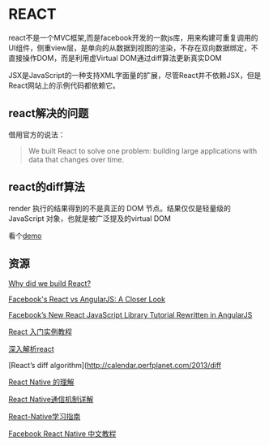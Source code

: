 # REACT
react不是一个MVC框架,而是facebook开发的一款js库，用来构建可重复调用的UI组件，侧重view层，是单向的从数据到视图的渲染，不存在双向数据绑定，不直接操作DOM，而是利用虚Virtual DOM通过diff算法更新真实DOM

JSX是JavaScript的一种支持XML字面量的扩展，尽管React并不依赖JSX，但是React网站上的示例代码都依赖它。


## react解决的问题
借用官方的说法：

> We built React to solve one problem: building large applications with data that changes over time.

## react的diff算法
render 执行的结果得到的不是真正的 DOM 节点。结果仅仅是轻量级的 JavaScript 对象，也就是被广泛提及的virtual DOM

看个[demo](https://github.com/shirlyLoveU/shirlyloveu.github.com/blob/master/shirlyDemo/react/diffTest.html)


































## 资源
[Why did we build React?](http://facebook.github.io/react/blog/2013/06/05/why-react.html)

[Facebook's React vs AngularJS: A Closer Look](http://www.quora.com/Pete-Hunt/Posts/Facebooks-React-vs-AngularJS-A-Closer-Look)

[Facebook’s New React JavaScript Library Tutorial Rewritten in AngularJS](https://medium.com/make-your-own-apps/facebooks-new-react-javascript-library-tutorial-rewritten-in-angularjs-e71bcedc36b)

[React 入门实例教程](http://www.ruanyifeng.com/blog/2015/03/react.html)

[深入解析react](http://blog.reverberate.org/2014/02/react-demystified.html)

[React’s diff algorithm](http://calendar.perfplanet.com/2013/diff

[React Native 的理解](http://div.io/topic/851)

[React Native通信机制详解](http://blog.cnbang.net/tech/2698/)

[React-Native学习指南](http://top.css88.com/archives/701)

[Facebook React Native 中文教程](http://wiki.jikexueyuan.com/project/react-native/style.html)

